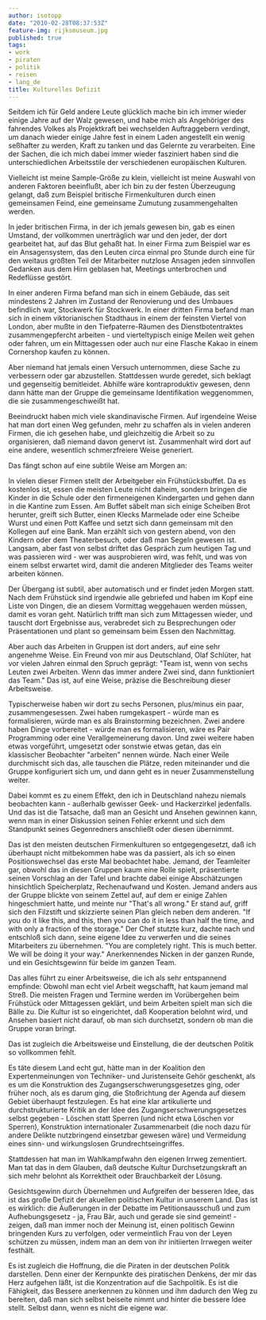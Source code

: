 ```yaml
---
author: isotopp
date: "2010-02-28T08:37:53Z"
feature-img: rijksmuseum.jpg
published: true
tags:
- work
- piraten
- politik
- reisen
- lang_de
title: Kulturelles Defizit
---
```

Seitdem ich für Geld andere Leute glücklich mache bin ich immer wieder
einige Jahre auf der Walz gewesen, und habe mich als Angehöriger des
fahrendes Volkes als Projektkraft bei wechselden Auftraggebern verdingt, um
danach wieder einige Jahre fest in einem Laden angestellt ein wenig
seßhafter zu werden, Kraft zu tanken und das Gelernte zu verarbeiten. Eine
der Sachen, die ich mich dabei immer wieder fasziniert haben sind die
unterschiedlichen Arbeitsstile der verschiedenen europäischen Kulturen.

Vielleicht ist meine Sample-Größe zu klein, vielleicht ist meine Auswahl von
anderen Faktoren beeinflußt, aber ich bin zu der festen Überzeugung gelangt,
daß zum Beispiel britische Firmenkulturen durch einen gemeinsamen Feind,
eine gemeinsame Zumutung zusammengehalten werden.

In jeder britischen Firma, in der ich jemals gewesen bin, gab es einen
Umstand, der vollkommen unerträglich war und den jeder, der dort gearbeitet
hat, auf das Blut gehaßt hat. In einer Firma zum Beispiel war es ein
Ansagensystem, das den Leuten circa einmal pro Stunde durch eine für den
weitaus größten Teil der Mitarbeiter nutzlose Ansagen jeden sinnvollen
Gedanken aus dem Hirn geblasen hat, Meetings unterbrochen und Redeflüsse
gestört.

In einer anderen Firma befand man sich in einem Gebäude, das seit mindestens
2 Jahren im Zustand der Renovierung und des Umbaues befindlich war,
Stockwerk für Stockwerk. In einer dritten Firma befand man sich in einem
viktorianischen Stadthaus in einem der feinsten Viertel von London, aber
mußte in den Tiefpaterre-Räumen des Dienstbotentraktes zusammengepfercht
arbeiten - und vierteltypisch einige Meilen weit gehen oder fahren, um ein
Mittagessen oder auch nur eine Flasche Kakao in einem Cornershop kaufen zu
können.

Aber niemand hat jemals einen Versuch unternommen, diese Sache zu verbessern
oder gar abzustellen. Stattdessen wurde geredet, sich beklagt und
gegenseitig bemitleidet. Abhilfe wäre kontraproduktiv gewesen, denn dann
hätte man der Gruppe die gemeinsame Identifikation weggenommen, die sie
zusammengeschweißt hat.

Beeindruckt haben mich viele skandinavische Firmen. Auf irgendeine Weise hat
man dort einen Weg gefunden, mehr zu schaffen als in vielen anderen Firmen,
die ich gesehen habe, und gleichzeitig die Arbeit so zu organisieren, daß
niemand davon genervt ist. Zusammenhalt wird dort auf eine andere,
wesentlich schmerzfreiere Weise generiert.

Das fängt schon auf eine subtile Weise am Morgen an:

In vielen dieser Firmen stellt der Arbeitgeber ein Frühstücksbuffet. Da es
kostenlos ist, essen die meisten Leute nicht daheim, sondern bringen die
Kinder in die Schule oder den firmeneigenen Kindergarten und gehen dann in
die Kantine zum Essen. Am Buffet säbelt man sich einige Scheiben Brot
herunter, greift sich Butter, einen Klecks Marmelade oder eine Scheibe Wurst
und einen Pott Kaffee und setzt sich dann gemeinsam mit den Kollegen auf
eine Bank. Man erzählt sich von gestern abend, von den Kindern oder dem
Theaterbesuch, oder daß man Segeln gewesen ist. Langsam, aber fast von
selbst driftet das Gespräch zum heutigen Tag und was passieren wird - wer
was ausprobieren wird, was fehlt, und was von einem selbst erwartet wird,
damit die anderen Mitglieder des Teams weiter arbeiten können.

Der Übergang ist subtil, aber automatisch und er findet jeden Morgen statt.
Nach dem Frühstück sind irgendwie alle gebriefed und haben im Kopf eine
Liste von Dingen, die an diesem Vormittag weggehauen werden müssen, damit es
voran geht. Natürlich trifft man sich zum Mittagessen wieder, und tauscht
dort Ergebnisse aus, verabredet sich zu Besprechungen oder Präsentationen
und plant so gemeinsam beim Essen den Nachmittag.

Aber auch das Arbeiten in Gruppen ist dort anders, auf eine sehr angenehme
Weise. Ein Freund von mir aus Deutschland, Olaf Schlüter, hat vor vielen
Jahren einmal den Spruch geprägt: "Team ist, wenn von sechs Leuten zwei
Arbeiten. Wenn das immer andere Zwei sind, dann funktioniert das Team." Das
ist, auf eine Weise, präzise die Beschreibung dieser Arbeitsweise.

Typischerweise haben wir dort zu sechs Personen, plus/minus ein paar,
zusammengesessen. Zwei haben rumgekaspert - würde man es formalisieren,
würde man es als Brainstorming bezeichnen. Zwei andere haben Dinge
vorbereitet - würde man es formalisieren, wäre es Pair Programming oder eine
Verallgemeinerung davon. Und zwei weitere haben etwas vorgeführt, umgesetzt
oder sonstwie etwas getan, das ein klassischer Beobachter "arbeiten" nennen
würde. Nach einer Weile durchmischt sich das, alle tauschen die Plätze,
reden miteinander und die Gruppe konfiguriert sich um, und dann geht es in
neuer Zusammenstellung weiter.

Dabei kommt es zu einem Effekt, den ich in Deutschland nahezu niemals
beobachten kann - außerhalb gewisser Geek- und Hackerzirkel jedenfalls. Und
das ist die Tatsache, daß man an Gesicht und Ansehen gewinnen kann, wenn man
in einer Diskussion seinen Fehler erkennt und sich dem Standpunkt seines
Gegenredners anschließt oder diesen übernimmt.

Das ist den meisten deutschen Firmenkulturen so entgegengesetzt, daß ich
überhaupt nicht mitbekommen habe was da passiert, als ich so einen
Positionswechsel das erste Mal beobachtet habe. Jemand, der Teamleiter gar,
obwohl das in diesen Gruppen kaum eine Rolle spielt, präsentierte seinen
Vorschlag an der Tafel und brachte dabei einige Abschätzungen hinsichtlich
Speicherplatz, Rechenaufwand und Kosten. Jemand anders aus der Gruppe
blickte von seinem Zettel auf, auf dem er einige Zahlen hingeschmiert hatte,
und meinte nur "That's all wrong." Er stand auf, griff sich den Filzstift
und skizzierte seinen Plan gleich neben dem anderen. "If you do it like
this, and this, then you can do it in less than half the time, and with only
a fraction of the storage." Der Chef stutzte kurz, dachte nach und entschloß
sich dann, seine eigene Idee zu verwerfen und die seines Mitarbeiters zu
übernehmen. "You are completely right. This is much better. We will be doing
it your way." Anerkennendes Nicken in der ganzen Runde, und ein
Gesichtsgewinn für beide im ganzen Team.

Das alles führt zu einer Arbeitsweise, die ich als sehr entspannend
empfinde: Obwohl man echt viel Arbeit wegschafft, hat kaum jemand mal Streß.
Die meisten Fragen und Termine werden im Vorübergehen beim Frühstück oder
Mittagessen geklärt, und beim Arbeiten spielt man sich die Bälle zu. Die
Kultur ist so eingerichtet, daß Kooperation belohnt wird, und Ansehen
basiert nicht darauf, ob man sich durchsetzt, sondern ob man die Gruppe
voran bringt.

Das ist zugleich die Arbeitsweise und Einstellung, die der deutschen Politik
so vollkommen fehlt.

Es täte diesem Land echt gut, hätte man in der Koalition den
Expertenmeinungen von Techniker- und Juristenseite Gehör geschenkt, als es
um die Konstruktion des Zugangserschwerungsgesetzes ging, oder früher noch,
als es darum ging, die Stoßrichtung der Agenda auf diesem Gebiet überhaupt
festzulegen. Es hat eine klar artikulierte und durchstrukturierte Kritik an
der Idee des Zugangserschwerungsgesetzes selbst gegeben - Löschen statt
Sperren (und nicht etwa Löschen vor Sperren), Konstruktion internationaler
Zusammenarbeit (die noch dazu für andere Delikte nutzbringend einsetzbar
gewesen wäre) und Vermeidung eines sinn- und wirkungslosen
Grundrechtseingriffes.

Stattdessen hat man im Wahlkampfwahn den eigenen Irrweg zementiert. Man tat
das in dem Glauben, daß deutsche Kultur Durchsetzungskraft an sich mehr
belohnt als Korrektheit oder Brauchbarkeit der Lösung.

Gesichtsgewinn durch Übernehmen und Aufgreifen der besseren Idee, das ist
das große Defizit der akuellen politischen Kultur in unserem Land. Das ist
es wirklich: die Äußerungen in der Debatte im Petitionsausschuß und zum
Aufhebungsgesetz - ja, Frau Bär, auch und gerade sie sind gemeint! -
zeigen, daß man immer noch der Meinung ist, einen politisch Gewinn
bringenden Kurs zu verfolgen, oder vermeintlich Frau von der Leyen schützen
zu müssen, indem man an dem von ihr initiierten Irrwegen weiter festhält.

Es ist zugleich die Hoffnung, die die Piraten in der deutschen Politik
darstellen. Denn einer der Kernpunkte des piratischen Denkens, der mir das
Herz aufgehen läßt, ist die Konzentration auf die Sachpolitik. Es ist die
Fähigkeit, das Bessere anerkennen zu können und ihm dadurch den Weg zu
bereiten, daß man sich selbst beiseite nimmt und hinter die bessere Idee
stellt. Selbst dann, wenn es nicht die eigene war.
